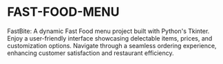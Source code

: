 # FAST-FOOD-MENU
FastBite: A dynamic Fast Food menu project built with Python's Tkinter. Enjoy a user-friendly interface showcasing delectable items, prices, and customization options. Navigate through a seamless ordering experience, enhancing customer satisfaction and restaurant efficiency.
